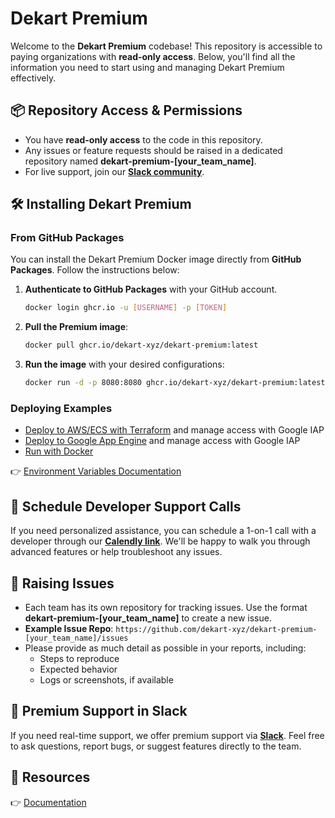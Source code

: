 # Dekart Premium

Welcome to the **Dekart Premium** codebase! This repository is accessible to paying organizations with **read-only access**. Below, you'll find all the information you need to start using and managing Dekart Premium effectively.

## 📦 **Repository Access & Permissions**

- You have **read-only access** to the code in this repository.
- Any issues or feature requests should be raised in a dedicated repository named **dekart-premium-[your_team_name]**.
- For live support, join our **[Slack community](https://slack.dekart.xyz/)**.

## 🛠️ **Installing Dekart Premium**

### From GitHub Packages
You can install the Dekart Premium Docker image directly from **GitHub Packages**. Follow the instructions below:

1. **Authenticate to GitHub Packages** with your GitHub account.
   ```bash
   docker login ghcr.io -u [USERNAME] -p [TOKEN]
   ```
2. **Pull the Premium image**:
   ```bash
   docker pull ghcr.io/dekart-xyz/dekart-premium:latest
   ```
3. **Run the image** with your desired configurations:
   ```bash
   docker run -d -p 8080:8080 ghcr.io/dekart-xyz/dekart-premium:latest
   ```

### Deploying Examples

* [Deploy to AWS/ECS with Terraform](https://dekart.xyz/docs/self-hosting/aws-ecs-terraform/?ref=github)  and manage access with Google IAP
* [Deploy to Google App Engine](https://dekart.xyz/docs/self-hosting/app-engine/?ref=github)  and manage access with Google IAP
* [Run with Docker](https://dekart.xyz/docs/self-hosting/docker/?ref=github)


👉 [Environment Variables Documentation](https://dekart.xyz/docs/configuration/environment-variables/?ref=github)

## 📅 **Schedule Developer Support Calls**

If you need personalized assistance, you can schedule a 1-on-1 call with a developer through our **[Calendly link](https://calendly.com/vladi-dekart/30min)**. We'll be happy to walk you through advanced features or help troubleshoot any issues.

## 🚨 **Raising Issues**

- Each team has its own repository for tracking issues. Use the format **dekart-premium-[your_team_name]** to create a new issue.
- **Example Issue Repo**: `https://github.com/dekart-xyz/dekart-premium-[your_team_name]/issues`
- Please provide as much detail as possible in your reports, including:
  - Steps to reproduce
  - Expected behavior
  - Logs or screenshots, if available

## 🔗 **Premium Support in Slack**

If you need real-time support, we offer premium support via **[Slack](https://slack.dekart.xyz/)**. Feel free to ask questions, report bugs, or suggest features directly to the team.

## 📄 **Resources**

👉 [Documentation](https://dekart.xyz/docs/)


